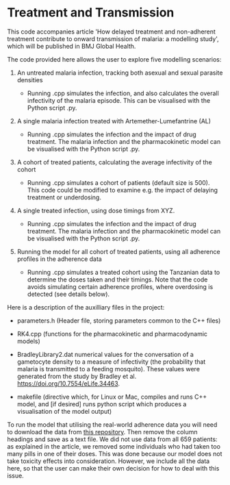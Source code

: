 # Treatment and Transmission
This code accompanies article 'How delayed treatment and non-adherent treatment contribute to onward transmission of malaria: a modelling study', which will be published in BMJ Global Health. 

The code provided here allows the user to explore five modelling scenarios:
1. An untreated malaria infection, tracking both asexual and sexual parasite densities
   - Running .cpp simulates the infection, and also calculates the overall infectivity of the malaria episode. This can be visualised with the Python script .py.

2. A single malaria infection treated with Artemether-Lumefantrine (AL)
   - Running .cpp simulates the infection and the impact of drug treatment. The malaria infection and the pharmacokinetic model can be visualised with the Python script .py.

3. A cohort of treated patients, calculating the average infectivity of the cohort
   - Running .cpp simulates a cohort of patients (default size is 500). This code could be modified to examine e.g. the impact of delaying treatment or underdosing.

4. A single treated infection, using dose timings from XYZ.
   - Running .cpp simulates the infection and the impact of drug treatment. The malaria infection and the pharmacokinetic model can be visualised with the Python script .py.

5. Running the model for all cohort of treated patients, using all adherence profiles in the adherence data
   - Running .cpp simulates a treated cohort using the Tanzanian data to determine the doses taken and their timings. Note that the code avoids simulating certain adherence profiles, where overdosing is detected (see details below).

Here is a description of the auxilliary files in the project:

* parameters.h (Header file, storing parameters common to the C++ files)
* RK4.cpp (functions for the pharmacokinetic and pharmacodynamic models)
* BradleyLibrary2.dat numerical values for the conversation of a gametocyte density to a measure of infectivity (the probability that malaria is transmitted to a feeding mosquito). These values were generated from the study by Bradley et al. https://doi.org/10.7554/eLife.34463.

* makefile (directive which, for Linux or Mac, compiles and runs C++ model, and [if desired] runs python script which produces a visualisation of the model output)

To run the model that utilising the real-world adherence data you will need to download the data from [this repository](http://actc.lshtm.ac.uk). Then remove the column headings and save as a text file. We did not use data from all 659 patients: as explained in the article, we removed some individuals who had taken too many pills in one of their doses. This was done because our model does not take toxicity effects into consideration. However, we include all the data here, so that the user can make their own decision for how to deal with this issue.